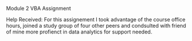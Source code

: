 Module 2 VBA Assignment

Help Received:
For this assignement I took advantage of the course office hours, joined a study group of four other peers and condsulted with friend of mine more profienct in data analytics for support needed.
